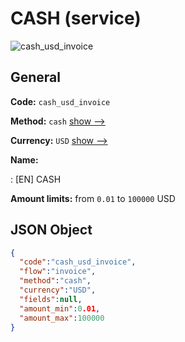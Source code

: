 
# CASH (service) 
![cash_usd_invoice](https://static.openfintech.io/payment_methods/cash_usd_invoice/logo.svg?w=400&c=v0.59.26#w200)  

## General 
 
**Code:** `cash_usd_invoice` 
 
**Method:** `cash` 
 [show -->](/payment-methods/cash/) 
 
**Currency:** `USD` [show -->](/currencies/USD/) 
 
**Name:** 
 
:	[EN] CASH 
 
**Amount limits:** from `0.01` to `100000` USD 

## JSON Object 

```json
{
  "code":"cash_usd_invoice",
  "flow":"invoice",
  "method":"cash",
  "currency":"USD",
  "fields":null,
  "amount_min":0.01,
  "amount_max":100000
}
```  
